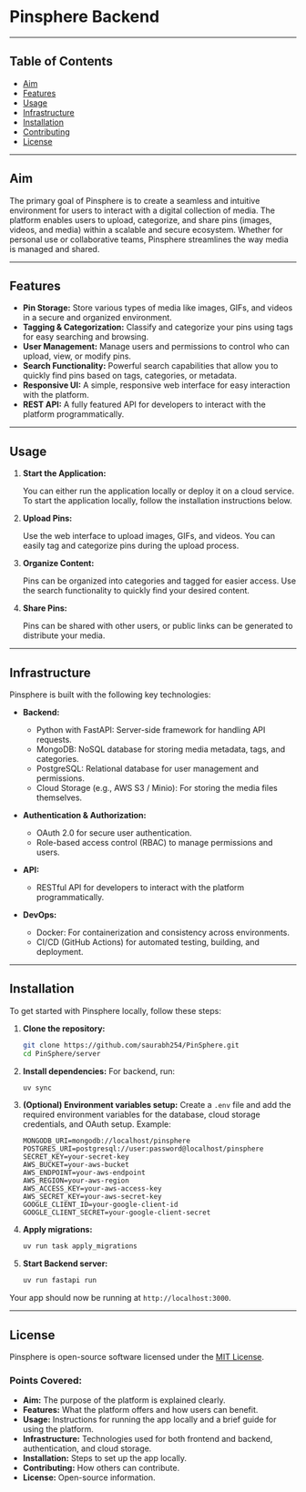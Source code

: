 
# Pinsphere Backend

---

## Table of Contents
- [Aim](#aim)
- [Features](#features)
- [Usage](#usage)
- [Infrastructure](#infrastructure)
- [Installation](#installation)
- [Contributing](#contributing)
- [License](#license)

---

## Aim

The primary goal of Pinsphere is to create a seamless and intuitive environment for users to interact with a digital collection of media. The platform enables users to upload, categorize, and share pins (images, videos, and media) within a scalable and secure ecosystem. Whether for personal use or collaborative teams, Pinsphere streamlines the way media is managed and shared.

---

## Features

- **Pin Storage:** Store various types of media like images, GIFs, and videos in a secure and organized environment.
- **Tagging & Categorization:** Classify and categorize your pins using tags for easy searching and browsing.
- **User Management:** Manage users and permissions to control who can upload, view, or modify pins.
- **Search Functionality:** Powerful search capabilities that allow you to quickly find pins based on tags, categories, or metadata.
- **Responsive UI:** A simple, responsive web interface for easy interaction with the platform.
- **REST API:** A fully featured API for developers to interact with the platform programmatically.

---

## Usage

1. **Start the Application:**

    You can either run the application locally or deploy it on a cloud service. To start the application locally, follow the installation instructions below.

2. **Upload Pins:**

    Use the web interface to upload images, GIFs, and videos. You can easily tag and categorize pins during the upload process.

3. **Organize Content:**

    Pins can be organized into categories and tagged for easier access. Use the search functionality to quickly find your desired content.

4. **Share Pins:**

    Pins can be shared with other users, or public links can be generated to distribute your media.

---

## Infrastructure

Pinsphere is built with the following key technologies:

- **Backend:**
  - Python with FastAPI: Server-side framework for handling API requests.
  - MongoDB: NoSQL database for storing media metadata, tags, and categories.
  - PostgreSQL: Relational database for user management and permissions.
  - Cloud Storage (e.g., AWS S3 / Minio): For storing the media files themselves.

- **Authentication & Authorization:**
  - OAuth 2.0 for secure user authentication.
  - Role-based access control (RBAC) to manage permissions and users.

- **API:**
  - RESTful API for developers to interact with the platform programmatically.

- **DevOps:**
  - Docker: For containerization and consistency across environments.
  - CI/CD (GitHub Actions) for automated testing, building, and deployment.


---

## Installation

To get started with Pinsphere locally, follow these steps:

1. **Clone the repository:**
   ```bash
   git clone https://github.com/saurabh254/PinSphere.git
   cd PinSphere/server
   ```

2. **Install dependencies:**
   For backend, run:
   ```bash
   uv sync 
   ```

3. **(Optional) Environment variables setup:**
   Create a `.env` file and add the required environment variables for the database, cloud storage credentials, and OAuth setup. Example:

   ```env
   MONGODB_URI=mongodb://localhost/pinsphere
   POSTGRES_URI=postgresql://user:password@localhost/pinsphere
   SECRET_KEY=your-secret-key
   AWS_BUCKET=your-aws-bucket
   AWS_ENDPOINT=your-aws-endpoint
   AWS_REGION=your-aws-region
   AWS_ACCESS_KEY=your-aws-access-key
   AWS_SECRET_KEY=your-aws-secret-key
   GOOGLE_CLIENT_ID=your-google-client-id
   GOOGLE_CLIENT_SECRET=your-google-client-secret
   ```

4. **Apply migrations:**
     ```bash
    uv run task apply_migrations
   ```
5. **Start Backend server:**
     ```bash
    uv run fastapi run
   ```

Your app should now be running at `http://localhost:3000`.

---


## License

Pinsphere is open-source software licensed under the [MIT License](LICENSE).



### Points Covered:
- **Aim:** The purpose of the platform is explained clearly.
- **Features:** What the platform offers and how users can benefit.
- **Usage:** Instructions for running the app locally and a brief guide for using the platform.
- **Infrastructure:** Technologies used for both frontend and backend, authentication, and cloud storage.
- **Installation:** Steps to set up the app locally.
- **Contributing:** How others can contribute.
- **License:** Open-source information.
